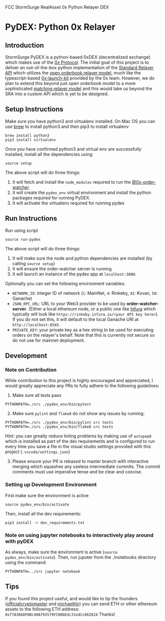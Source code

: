 FCC StormSurge RealAsset 0x Python Relayer DEX 

PyDEX: Python 0x Relayer
========================
Introduction
------------
StormSurge PyDEX is a python-based 0xDEX (decentralized exchange) which makes use of the [0x Protocol](https://0x.org/). The initial goal of this project is to deliver an out-of-the-box python implementation of the [Standard Relayer API](https://github.com/0xProject/standard-relayer-api) which utilizes the [open orderbook relayer model](https://0x.org/wiki#Open-Orderbook), much like the typescript-based [0x-launch-kit](https://github.com/0xproject/0x-launch-kit) provided by the 0x team. However, we do plan to extend this beyond just open orderbook model to a more sophisticated [matching relayer model](https://0x.org/wiki#Matching) and this would take us beyond the SRA into a custom API which is yet to be designed.

Setup Instructions
------------------
Make sure you have python3 and virtualenv installed. On Mac OS you can use [brew](https://brew.sh/) to install python3 and then pip3 to install virtualenv
```
brew install python3
pip3 install virtualenv
```
Once you have confirmed python3 and virtual env are successfully installed, install all the dependencies using:
```
source setup
```

The above script will do three things:
1. It will fetch and install the `node_modules` required to run the [@0x-order-watcher](https://github.com/0xProject/0x-monorepo/tree/development/packages/order-watcher). 
2. It will create the `pydex_env` virtual environment and install the python packages required for running PyDEX.
3. It will activate the virtualenv required for running pydex


Run Instructions
----------------
Run using script 

```
source run-pydex
```

The above script will do three things:

1. It will make sure the node and python dependencies are installed (by calling `source setup`)
2. It will ensure the order-watcher server is running
3. It will launch an instance of the pydex app at `localhost:3000`.

Optionally you can set the following environment variables:

* `NETWORK_ID`: integer ID of network (`1`: MainNet, `4`: Rinkeby, `42`: Kovan, `50`: Ganache)
* `JSON_RPC_URL`: URL to your Web3 provider to be used by **order-watcher-server**. (Either a local ethereum node, or a public one like [Infura](https://infura.io) which typically will look like `https://rinkeby.infura.io/<your API key here>`). If you do not set this, it will default to the local Ganache URI at `http://localhost:8545`.
* `PRIVATE_KEY`: your private key as a hex string to be used for executing orders on the relayer's behalf. Note that this is currently not secure so do not use for mainnet deployment.


Development 
-----------
### Note on Contribution
While contribution to this project is highly encouraged and appreciated, I would greatly appreciate any PRs to fully adhere to the following guidelines:

1. Make sure all tests pass
```
PYTHONPATH=./src ./pydex_env/bin/pytest
```

2. Make sure `pylint` and `flake8` do not show any issues by running:
```
PYTHONPATH=./src ./pydex_env/bin/pylint src tests
PYTHONPATH=./src ./pydex_env/bin/flake8 src tests
```

Hint: you can greatly reduce linting problems by making use of `autopep8` which is installed as part of the dev requirements and is configured to run every time you save a file in the visual studio settings provided with this project (`.vscode/settings.json`)

3. Please ensure your PR is rebased to master branch with interactive merging which squashes any useless intermediate commits. The commit comments must use imperative tense and be clear and concise.


### Setting up Development Environment
First make sure the environment is active
```
source pydex_env/bin/activate
```
Then, install all the dev requirements:
```
pip3 install -r dev_requirements.txt
```


### Note on using jupyter notebooks to interactively play around with pyDEX
As always, make sure the environment is active (`source pydex_env/bin/activate`). Then, run juputer from the ./notebooks directory using the command:
```
PYTHONPATH=../src jupyter notebook
```

Tips
----
If you found this project useful, and would like to tip the founders ([officialcryptomaster](https://github.com/officialcryptomaster/) and [michaelhly](https://github.com/michaelhly/)) you can send ETH or other ethereum assets to the following ETH address:
`0xf7A3668F8Bc40Af03579FC00bEdc31e4Cc662624`
Thanks!
